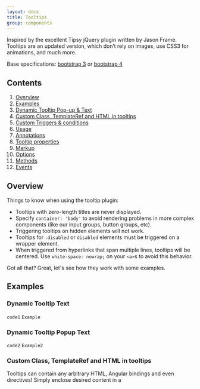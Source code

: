 ```yaml
---
layout: docs
title: Tooltips
group: components
---
```


Inspired by the excellent Tipsy jQuery plugin written by Jason Frame. Tooltips are an updated version, which don’t rely on images, use CSS3 for animations, and much more.

Base specifications: [bootstrap 3](http://getbootstrap.com/javascript/#tooltips) or [bootstrap 4](http://v4-alpha.getbootstrap.com/components/tooltips/)

## Contents

1. [Overview](#overview)
2. [Examples](#examples1)
  1. [Dynamic Tooltip Pop-up & Text](#examples2)
  2. [Custom Class, TemplateRef and HTML in tooltips](#examples3)
  3. [Custom Triggers & conditions](#examples4)
3. [Usage](#usage)
4. [Annotations](#annotations)
5. [Tooltip properties](#properties)
6. [Markup](#markup)
7. [Options](#options)
8. [Methods](#methods)
9. [Events](#events)

## Overview <a name="overview"></a>

Things to know when using the tooltip plugin:

- Tooltips with zero-length titles are never displayed.
- Specify `container: 'body'` to avoid rendering problems in more complex components (like our input groups, button groups, etc).
- Triggering tooltips on hidden elements will not work.
- Tooltips for `.disabled` or `disabled` elements must be triggered on a wrapper element.
- When triggered from hyperlinks that span multiple lines, tooltips will be centered. Use `white-space: nowrap;` on your `<a>`s to avoid this behavior.


Got all that? Great, let's see how they work with some examples.


## Examples <a name="examples1"></a>

### Dynamic Tooltip Text <a name="examples2"></a>
```code1```
```Example```
### Dynamic Tooltip Popup Text
```code2```
```Example2```

### Custom Class, TemplateRef and HTML in tooltips <a name="examples3"></a>
Tooltips can contain any arbitrary HTML, Angular bindings and even directives! Simply enclose desired content in a <template> element.

*HTML*
```code1```
I can even contain HTML. ```Check me out!```

*TemplateRef*
```code2```
Or use a TemplateRef. ```Check me out!```

*Custom Class*
```code3```
I can have a custom class. ```Check me out!```

### Сustom triggers & conditions <a name="examples4"></a>
*Custom triggers*
```code1```
```Example```
*Conditions*
```code2```
```Example2```


## Usage <a name="usage"></a>
```typescript
import { TooltipModule } from 'ng2-bootstrap/ng2-bootstrap';
// or
import { TooltipModule } from 'ng2-bootstrap/components/tooltip';
```

## Annotations <a name="annotations"></a>
```typescript
// class Tooltip implements OnInit
@Directive({ selector: '[tooltip]' })
export class TooltipDirective {
  @Input('tooltip') private content:string;
  @Input('tooltipHtml') public htmlContent:string | TemplateRef<any>;
  @Input('tooltipPlacement') private placement:string = 'top';
  @Input('tooltipIsOpen') private isOpen:boolean;
  @Input('tooltipEnable') private enable:boolean;
  @Input('tooltipAppendToBody') private appendToBody:boolean;
  @Input('tooltipClass') public popupClass:string;
  @Input('tooltipContext') public tooltipContext:any;
}
```

## Tooltip properties <a name="properties"></a>
```typescript
  - `tooltip` (`string`) - text of tooltip
  - `tooltipHtml` (`string|TempalteRef`) - tooltip custom html content, defined as string or template reference
  - `tooltipPlacement` (`?string='top'`) - tooltip positioning instruction, supported positions: 'top', 'bottom', 'left', 'right'
  - `tooltipAnimation` (`?boolean=true`) - if `false` fade tooltip animation will be disabled
  - `tooltipPopupDelay` (*not implemented*) (`?numer=0`) - time in milliseconds before tooltip occurs
  - `tooltipTrigger` (*not implemented*) (`?Array<string>`) - array of event names which triggers tooltip opening
  - `tooltipEnable` (`?boolean=true`) - if `false` tooltip is disabled and will not be shown
  - `tooltipAppendToBody` (*not implemented*) (`?boolean=false`) - if `true` tooltip will be appended to body
  - `tooltipClass` (`?string`) - custom tooltip class applied to the tooltip container
  - `tooltipIsOpen` (`?boolean=false`) - if `true` tooltip is currently visible
  - `tooltipContext` (`any`) - if a template is used for the content, then this property can be used to specify a context for that template. The template variable exposed is called 'model'.
```
### Markup <a name="markup"></a>
```
<div class="form-group">
  <label>Dynamic Tooltip Text</label>
  <input type="text" [(ngModel)]="dynamicTooltipText" class="form-control">
</div>
<div class="form-group">
  <label>Dynamic Tooltip Popup Text</label>
  <input type="text" [(ngModel)]="dynamicTooltip" class="form-control">
</div>
<p>
  Pellentesque <a href="#" [tooltip]="dynamicTooltip">{{dynamicTooltipText}}</a>,
  sit amet venenatis urna cursus eget nunc scelerisque viverra mauris, in
  aliquam. Tincidunt lobortis feugiat vivamus at
  <a href="#" tooltipPlacement="left" tooltip="On the Left!">left</a> eget
  arcu dictum varius duis at consectetur lorem. Vitae elementum curabitur
  <a href="#" tooltipPlacement="right" tooltip="On the Right!">right</a>
  nunc sed velit dignissim sodales ut eu sem integer vitae. Turpis egestas
  <a href="#" tooltipPlacement="bottom" tooltip="On the Bottom!">bottom</a>
  pharetra convallis posuere morbi leo urna,
  <a href="#" [tooltipAnimation]="false" tooltip="I don't fade. :-(">fading</a>
  at elementum eu, facilisis sed odio morbi quis commodo odio. In cursus
  <a href="#" tooltipPopupDelay='1000' tooltip='appears with delay'>delayed</a> turpis massa tincidunt dui ut.
  nunc sed velit dignissim sodales ut eu sem integer vitae. Turpis egestas
</p>
 
<p>
  I can even contain HTML. <a href="#" [tooltipHtml]="htmlTooltip">Check me out!</a>
</p>
 
<template #toolTipTemplate let-model="model">
  <h4>Tool tip custom content defined inside a template</h4>
  <h5>With context binding: {{model.text}}</h5>
</template>
 
<p>
  Or use a TemplateRef. <a href="#" [tooltipHtml]="toolTipTemplate" [tooltipContext]="tooltipModel">Check me out!</a>
<p>
 
<p>
  I can have a custom class. <a href="#" tooltip="I can have a custom class applied to me!" tooltipClass="customClass">Check me out!</a>
</p>
 
<form role="form">
  <div class="form-group">
    <label>Or use custom triggers, like focus: </label>
    <input type="text" name="clickMe" value="Click me!" tooltip="See? Now click away..."  tooltipTrigger="focus" tooltipPlacement="right" class="form-control" />
  </div>
 
  <div class="form-group" ngClass="{'has-error' : !inputModel}">
    <label>Disable tooltips conditionally:</label>
    <input type="text" name="inputModel" [(ngModel)]="inputModel" class="form-control"
           placeholder="Hover over this for a tooltip until this is filled"
           tooltip="Enter something in this input field to disable this tooltip"
           tooltipPlacement="top"
           tooltipTrigger="mouseenter"
           [tooltipEnable]="!inputModel || inputModel.length==0" />
  </div>
</form>
```
### TypeScript
```typescript
import { ChangeDetectionStrategy, Component } from '@angular/core';
 
// webpack html imports
let template = require('./tooltip-demo.html');
 
@Component({
  selector: 'tooltip-demo',
  template: template,
  changeDetection: ChangeDetectionStrategy.OnPush
})
export class TooltipDemoComponent {
  public dynamicTooltip:string = 'Hello, World!';
  public dynamicTooltipText:string = 'dynamic';
  public htmlTooltip:string = 'I\'ve been made <b>bold</b>!';
  public tooltipModel:any = {text: 'foo', index: 1};
}
```
### Options <a name="options"></a>

Options can be passed via data attributes or JavaScript. For data attributes, append the option name to `data-`, as in `data-animation=""`.

<div class="table-responsive">
  <table class="table table-bordered table-striped">
    <thead>
      <tr>
        <th style="width: 100px;">Name</th>
        <th style="width: 100px;">Type</th>
        <th style="width: 50px;">Default</th>
        <th>Description</th>
      </tr>
    </thead>
    <tbody>
      <tr>
        <td>animation</td>
        <td>boolean</td>
        <td>true</td>
        <td>Apply a CSS fade transition to the tooltip</td>
      </tr>
      <tr>
        <td>container</td>
        <td>string | false</td>
        <td>false</td>
        <td>
          <p>Appends the tooltip to a specific element. Example: <code>container: 'body'</code>. This option is particularly useful in that it allows you to position the tooltip in the flow of the document near the triggering element - which will prevent the tooltip from floating away from the triggering element during a window resize.</p>
       </td>
      </tr>
      <tr>
        <td>delay</td>
        <td>number | object</td>
        <td>0</td>
        <td>
         <p>Delay showing and hiding the tooltip (ms) - does not apply to manual trigger type</p>
         <p>If a number is supplied, delay is applied to both hide/show</p>
         <p>Object structure is: <code>delay: { "show": 500, "hide": 100 }</code></p>
        </td>
      </tr>
      <tr>
        <td>html</td>
        <td>boolean</td>
        <td>false</td>
        <td>Insert HTML into the tooltip. If false, jQuery's <code>text</code> method will be used to insert content into the DOM. Use text if you're worried about XSS attacks.</td>
      </tr>
      <tr>
        <td>placement</td>
        <td>string | function</td>
        <td>'top'</td>
        <td>
          <p>How to position the tooltip - top | bottom | left | right | auto.<br>When "auto" is specified, it will dynamically reorient the tooltip. For example, if placement is "auto left", the tooltip will display to the left when possible, otherwise it will display right.</p>
          <p>When a function is used to determine the placement, it is called with the tooltip DOM node as its first argument and the triggering element DOM node as its second. The <code>this</code> context is set to the tooltip instance.</p>
        </td>
      </tr>
      <tr>
        <td>selector</td>
        <td>string</td>
        <td>false</td>
        <td>If a selector is provided, popover objects will be delegated to the specified targets. In practice, this is used to enable dynamic HTML content to have popovers added. See <a href="https://github.com/twbs/bootstrap/issues/4215">this</a> and <a href="http://jsbin.com/zopod/1/edit">an informative example</a>.</td>
      </tr>
      <tr>
        <td>template</td>
        <td>string</td>
        <td><code>'&lt;div class="tooltip" role="tooltip"&gt;&lt;div class="tooltip-arrow"&gt;&lt;/div&gt;&lt;div class="tooltip-inner"&gt;&lt;/div&gt;&lt;/div&gt;'</code></td>
        <td>
          <p>Base HTML to use when creating the tooltip.</p>
          <p>The tooltip's <code>title</code> will be injected into the <code>.tooltip-inner</code>.</p>
          <p><code>.tooltip-arrow</code> will become the tooltip's arrow.</p>
          <p>The outermost wrapper element should have the <code>.tooltip</code> class.</p>
        </td>
      </tr>
      <tr>
        <td>title</td>
        <td>string | element | function</td>
        <td>''</td>
        <td>
          <p>Default title value if <code>title</code> attribute isn't present.</p>
          <p>If a function is given, it will be called with its <code>this</code> reference set to the element that the tooltip is attached to.</p>
        </td>
      </tr>
      <tr>
        <td>trigger</td>
        <td>string</td>
        <td>'hover focus'</td>
        <td>How tooltip is triggered - click | hover | focus | manual. You may pass multiple triggers; separate them with a space. `manual` cannot be combined with any other trigger.</td>
      </tr>
      <tr>
        <td>constraints</td>
        <td>Array</td>
        <td>[]</td>
        <td>An array of constraints - passed through to Tether. For more information refer to Tether's <a href="http://github.hubspot.com/tether/#constraints">constraint docs</a>.</td>
      </tr>
      <tr>
        <td>offset</td>
        <td>string</td>
        <td>'0 0'</td>
        <td>Offset of the popover relative to its target. For more information refer to Tether's <a href="http://github.hubspot.com/tether/#constraints">offset docs</a>.</td>
      </tr>
    </tbody>
  </table>
</div>

 <div class="callout">
 <h2>Data attributes for individual tooltips</h2>
 <p>Options for individual tooltips can alternatively be specified through the use of data attributes, as explained above.</p>
 </div>




### Methods <a name="methods"></a>

#### `$().tooltip(options)`

Attaches a tooltip handler to an element collection.

#### `.tooltip('show')`

Reveals an element's tooltip. **Returns to the caller before the tooltip has actually been shown** (i.e. before the `shown.bs.tooltip` event occurs). This is considered a "manual" triggering of the tooltip. Tooltips with zero-length titles are never displayed.

{% highlight js %}$('#element').tooltip('show'){% endhighlight %}

#### `.tooltip('hide')`

Hides an element's tooltip. **Returns to the caller before the tooltip has actually been hidden** (i.e. before the `hidden.bs.tooltip` event occurs). This is considered a "manual" triggering of the tooltip.

{% highlight js %}$('#element').tooltip('hide'){% endhighlight %}

#### `.tooltip('toggle')`

Toggles an element's tooltip. **Returns to the caller before the tooltip has actually been shown or hidden** (i.e. before the `shown.bs.tooltip` or `hidden.bs.tooltip` event occurs). This is considered a "manual" triggering of the tooltip.

{% highlight js %}$('#element').tooltip('toggle'){% endhighlight %}

#### `.tooltip('dispose')`

Hides and destroys an element's tooltip. Tooltips that use delegation (which are created using [the `selector` option](#options)) cannot be individually destroyed on descendant trigger elements.

{% highlight js %}$('#element').tooltip('dispose'){% endhighlight %}

### Events <a name="events"></a>

<div class="table-responsive">
  <table class="table table-bordered table-striped">
    <thead>
      <tr>
        <th style="width: 150px;">Event Type</th>
        <th>Description</th>
      </tr>
    </thead>
    <tbody>
      <tr>
        <td>show.bs.tooltip</td>
        <td>This event fires immediately when the <code>show</code> instance method is called.</td>
      </tr>
      <tr>
        <td>shown.bs.tooltip</td>
        <td>This event is fired when the tooltip has been made visible to the user (will wait for CSS transitions to complete).</td>
      </tr>
      <tr>
        <td>hide.bs.tooltip</td>
        <td>This event is fired immediately when the <code>hide</code> instance method has been called.</td>
      </tr>
      <tr>
        <td>hidden.bs.tooltip</td>
        <td>This event is fired when the tooltip has finished being hidden from the user (will wait for CSS transitions to complete).</td>
      </tr>
    </tbody>
  </table>
</div>
